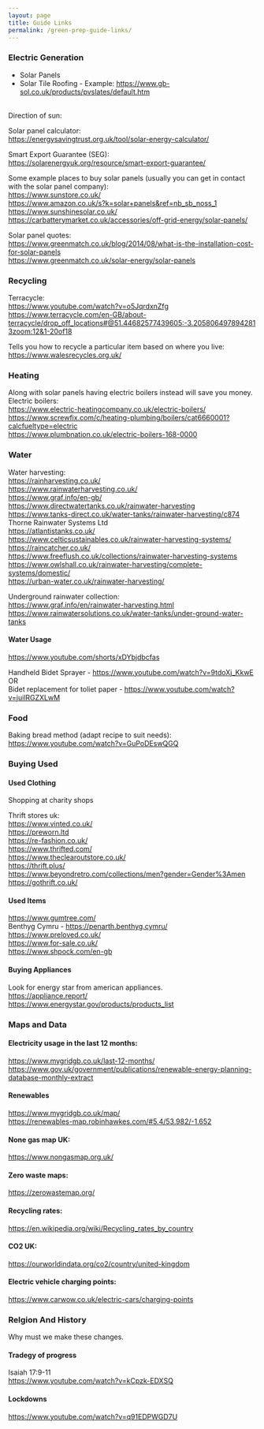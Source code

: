 ```yaml
---
layout: page
title: Guide Links
permalink: /green-prep-guide-links/
---
```


### Electric Generation

- Solar Panels
- Solar Tile Roofing - Example: <https://www.gb-sol.co.uk/products/pvslates/default.htm>
<br>
Direction of sun:<br>
<https://sun-direction.com/>

Solar panel calculator:<br>
<https://energysavingtrust.org.uk/tool/solar-energy-calculator/>

Smart Export Guarantee (SEG):<br>
<https://solarenergyuk.org/resource/smart-export-guarantee/>

Some example places to buy solar panels (usually you can get in contact with the solar panel company):<br>
<https://www.sunstore.co.uk/><br>
<https://www.amazon.co.uk/s?k=solar+panels&ref=nb_sb_noss_1><br>
<https://www.sunshinesolar.co.uk/><br>
<https://carbatterymarket.co.uk/accessories/off-grid-energy/solar-panels/><br>

Solar panel quotes:<br>
<https://www.greenmatch.co.uk/blog/2014/08/what-is-the-installation-cost-for-solar-panels><br>
<https://www.greenmatch.co.uk/solar-energy/solar-panels><br>

### Recycling
Terracycle:<br>
<https://www.youtube.com/watch?v=o5JqrdxnZfg><br>
<https://www.terracycle.com/en-GB/about-terracycle/drop_off_locations#@51.44682577439605:-3.2058064978942813zoom:12&1-20of18><br>

Tells you how to recycle a particular item based on where you live:<br>
<https://www.walesrecycles.org.uk/><br>

### Heating
Along with solar panels having electric boilers instead will save you money.<br>
Electric boilers:<br>
<https://www.electric-heatingcompany.co.uk/electric-boilers/><br>
<https://www.screwfix.com/c/heating-plumbing/boilers/cat6660001?calcfueltype=electric><br>
<https://www.plumbnation.co.uk/electric-boilers-168-0000><br>

### Water
Water harvesting:<br>
<https://rainharvesting.co.uk/><br>
<https://www.rainwaterharvesting.co.uk/><br>
<https://www.graf.info/en-gb/><br>
<https://www.directwatertanks.co.uk/rainwater-harvesting><br>
<https://www.tanks-direct.co.uk/water-tanks/rainwater-harvesting/c874><br>
Thorne Rainwater Systems Ltd<br>
<https://atlantistanks.co.uk/><br>
<https://www.celticsustainables.co.uk/rainwater-harvesting-systems/><br>
<https://raincatcher.co.uk/><br>
<https://www.freeflush.co.uk/collections/rainwater-harvesting-systems><br>
<https://www.owlshall.co.uk/rainwater-harvesting/complete-systems/domestic/><br>
<https://urban-water.co.uk/rainwater-harvesting/><br>

Underground rainwater collection:<br>
<https://www.graf.info/en/rainwater-harvesting.html><br>
<https://www.rainwatersolutions.co.uk/water-tanks/under-ground-water-tanks><br>

#### Water Usage
<https://www.youtube.com/shorts/xDYbjdbcfas><br>

Handheld Bidet Sprayer - <https://www.youtube.com/watch?v=9tdoXj_KkwE><br>
OR<br>
Bidet replacement for toliet paper - <https://www.youtube.com/watch?v=juilRGZXLwM><br>

### Food
Baking bread method (adapt recipe to suit needs):<br>
<https://www.youtube.com/watch?v=GuPoDEswQGQ><br>

### Buying Used

#### Used Clothing
Shopping at charity shops<br>

Thrift stores uk:<br>
<https://www.vinted.co.uk/><br>
<https://preworn.ltd><br>
<https://re-fashion.co.uk/><br>
<https://www.thrifted.com/><br>
<https://www.theclearoutstore.co.uk/><br>
<https://thrift.plus/><br>
<https://www.beyondretro.com/collections/men?gender=Gender%3Amen><br>
<https://gothrift.co.uk/><br>

#### Used Items
<https://www.gumtree.com/><br>
Benthyg Cymru - <https://penarth.benthyg.cymru/><br>
<https://www.preloved.co.uk/><br>
<https://www.for-sale.co.uk/><br>
<https://www.shpock.com/en-gb><br>

#### Buying Appliances
Look for energy star from american appliances.<br>
<https://appliance.report/><br>
<https://www.energystar.gov/products/products_list><br>

### Maps and Data
#### Electricity usage in the last 12 months:
<https://www.mygridgb.co.uk/last-12-months/><br>
<https://www.gov.uk/government/publications/renewable-energy-planning-database-monthly-extract><br>

#### Renewables
<https://www.mygridgb.co.uk/map/><br>
<https://renewables-map.robinhawkes.com/#5.4/53.982/-1.652><br>

#### None gas map UK:
<https://www.nongasmap.org.uk/><br>

#### Zero waste maps:
<https://zerowastemap.org/><br>

#### Recycling rates:
<https://en.wikipedia.org/wiki/Recycling_rates_by_country><br>

#### CO2 UK:
<https://ourworldindata.org/co2/country/united-kingdom><br>

#### Electric vehicle charging points:
<https://www.carwow.co.uk/electric-cars/charging-points><br>

### Relgion And History
Why must we make these changes.<br>

#### Tradegy of progress
Isaiah 17:9-11<br>
<https://www.youtube.com/watch?v=kCpzk-EDXSQ><br>

#### Lockdowns
<https://www.youtube.com/watch?v=q91EDPWGD7U><br>
